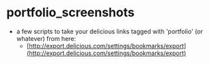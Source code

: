 portfolio_screenshots
=====================

- a few scripts to take your delicious links tagged with 'portfolio' (or whatever) from here:
  - [http://export.delicious.com/settings/bookmarks/export](http://export.delicious.com/settings/bookmarks/export)
  
  